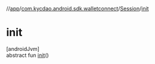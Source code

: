 //[app](../../../index.md)/[com.kycdao.android.sdk.walletconnect](../index.md)/[Session](index.md)/[init](init.md)

# init

[androidJvm]\
abstract fun [init](init.md)()
